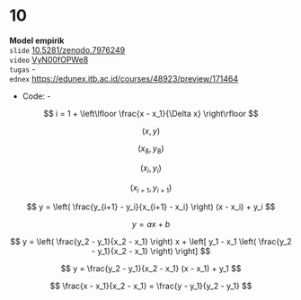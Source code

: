 # 10
**Model empirik** \
`slide` [10.5281/zenodo.7976249](https://doi.org/10.5281/zenodo.7976249) \
`video` [VyN00fOPWe8](https://youtu.be/VyN00fOPWe8) \
`tugas` - \
`ednex` https://edunex.itb.ac.id/courses/48923/preview/171464

+ Code: -



$$
i = 1 + \left\lfloor \frac{x - x_1}{\Delta x} \right\rfloor
$$


$$
(x, y)
$$


$$
(x_8, y_8)
$$



$$
(x_i, y_i)
$$


$$
(x_{i+1}, y_{i+1})
$$


$$
y = \left( \frac{y_{i+1} - y_i}{x_{i+1} - x_i} \right) (x - x_i) + y_i 
$$



$$
y = ax + b
$$

$$
y = \left( \frac{y_2 - y_1}{x_2 - x_1} \right) x  + \left[ y_1 - x_1 \left( \frac{y_2 - y_1}{x_2 - x_1} \right) \right] 
$$


$$
y = \frac{y_2 - y_1}{x_2 - x_1} (x - x_1) + y_1 
$$


$$
\frac{x - x_1}{x_2 - x_1} = \frac{y - y_1}{y_2 - y_1}
$$
